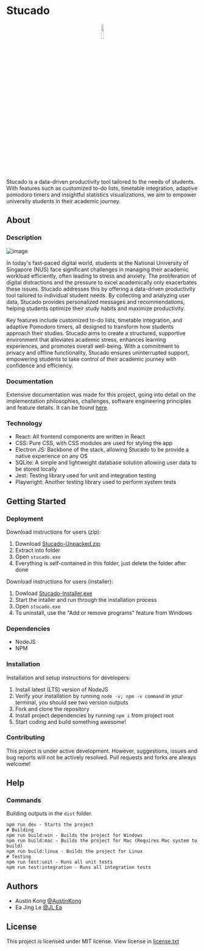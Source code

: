 # Stucado
<p align="center">
  <img src="https://github.com/user-attachments/assets/a2803c31-ff12-4ebf-bbb6-e4f41158421f" width="10%">
</p>

Stucado is a data-driven productivity tool tailored to the needs of students. With features such as customized to-do lists, timetable integration, adaptive pomodoro timers and insightful statistics visualizations, we aim to empower university students in their academic journey.
## About
### Description

![image](https://github.com/user-attachments/assets/7b4c9c69-d1af-47e6-bc07-c04d10d531d0)

In today's fast-paced digital world, students at the National University of Singapore (NUS) face significant challenges in managing their academic workload efficiently, often leading to stress and anxiety. The proliferation of digital distractions and the pressure to excel academically only exacerbates these issues. Stucado addresses this by offering a data-driven productivity tool tailored to individual student needs. By collecting and analyzing user data, Stucado provides personalized messages and recommendations, helping students optimize their study habits and maximize productivity. 

Key features include customized to-do lists, timetable integration, and adaptive Pomodoro timers, all designed to transform how students approach their studies. Stucado aims to create a structured, supportive environment that alleviates academic stress, enhances learning experiences, and promotes overall well-being. With a commitment to privacy and offline functionality, Stucado ensures uninterrupted support, empowering students to take control of their academic journey with confidence and efficiency.
### Documentation
Extensive documentation was made for this project, going into detail on the implementation philosophies, challenges, software engineering principles and feature details. It can be found [here](Documentation.pdf).

### Technology
* React: All frontend components are written in React
* CSS: Pure CSS, with CSS modules are used for styling the app
* Electron JS: Backbone of the stack, allowing Stucado to be provide a native experience on any OS
* SQLite: A simple and lightweight database solution allowing user data to be stored locally
* Jest: Testing library used for unit and integration testing
* Playwright: Another testing library used to perform system tests
## Getting Started
### Deployment
Download instructions for users (zip):
1. Download [Stucado-Unpacked.zip](https://github.com/AustinKong/stucado/releases/download/v1.0.0/Stucado-Unpacked.zip)
2. Extract into folder
3. Open `stucado.exe`
4. Everything is self-contained in this folder, just delete the folder after done

Download instructions for users (installer):
1. Dowload [Stucado-Installer.exe](https://github.com/AustinKong/stucado/releases/download/v1.0.0/Stucado-Installer.exe)
2. Start the intaller and run through the installation process
3. Open `stucado.exe`
4. To uninstall, use the "Add or remove programs" feature from Windows
### Dependencies
* NodeJS
* NPM
### Installation
Installation and setup instructions for developers:
1. Install latest (LTS) version of NodeJS
2. Verify your installation by running `node -v; npm -v command` in your terminal, you should see two version outputs
3. Fork and clone the repository
4. Install project dependencies by running `npm i` from project root
5. Start coding and build something awesome!
### Contributing
This project is under active development. However, suggestions, issues and bug reports will not be actively resolved. Pull requests and forks are always welcome!
## Help
### Commands
Building outputs in the `dist` folder.

```
npm run dev - Starts the project
# Building
npm run build:win - Builds the project for Windows
npm run build:mac - Builds the project for Mac (Requires Mac system to build)
npm run build:linux - Builds the project for Linux
# Testing
npm run test:unit - Runs all unit tests
npm run test:integration - Runs all integration tests
```
## Authors
- Austin Kong [@AustinKong](https://github.com/AustinKong)
- Ea Jing Le [@JL Ea](https://github.com/JingLeEa)
## License
This project is licensed under MIT license. View license in [license.txt](license.txt)
